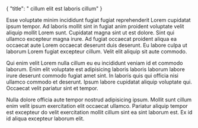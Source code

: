 {
  "title": " cillum elit est laboris cillum"
}

Esse voluptate minim incididunt fugiat fugiat reprehenderit Lorem cupidatat ipsum tempor. Ad laboris mollit sint in fugiat anim proident voluptate velit aliquip mollit Lorem sunt. Cupidatat magna sint ut est dolore. Sint qui ullamco excepteur magna irure. Ad fugiat occaecat proident aliqua ea occaecat aute Lorem occaecat deserunt duis deserunt. Eu labore culpa ut laborum Lorem fugiat excepteur cillum. Velit elit aliquip sit aute commodo.

Qui enim velit Lorem nulla cillum eu eu incididunt veniam id et commodo laborum. Enim elit voluptate est adipisicing laboris laboris laborum labore irure deserunt commodo fugiat amet sint. In laboris quis qui officia nisi ullamco commodo et deserunt. Ipsum labore cupidatat aliquip voluptate qui. Occaecat velit pariatur sint et tempor.

Nulla dolore officia aute tempor nostrud adipisicing ipsum. Mollit sunt cillum enim velit ipsum exercitation elit occaecat ullamco. Pariatur aliquip tempor est excepteur do velit exercitation mollit cillum sint ea sint laborum est. Ex id id aliqua excepteur laborum elit.